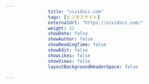 ---
                title: "vividscc.com"
                tags: [ビジネスサイト]
                externalUrl: "https://vividscc.com/"
                weight: 22
                showDate: false
                showAuthor: false
                showReadingTime: false
                showEdit: false
                showLikes: false
                showViews: false
                layoutBackgroundHeaderSpace: false
                ---

